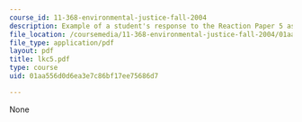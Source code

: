```yaml
---
course_id: 11-368-environmental-justice-fall-2004
description: Example of a student's response to the Reaction Paper 5 assignment.
file_location: /coursemedia/11-368-environmental-justice-fall-2004/01aa556d0d6ea3e7c86bf17ee75686d7_lkc5.pdf
file_type: application/pdf
layout: pdf
title: lkc5.pdf
type: course
uid: 01aa556d0d6ea3e7c86bf17ee75686d7

---
```

None